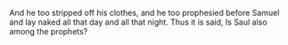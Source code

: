 And he too stripped off his clothes, and he too prophesied before Samuel and lay naked all that day and all that night. Thus it is said, Is Saul also among the prophets?
